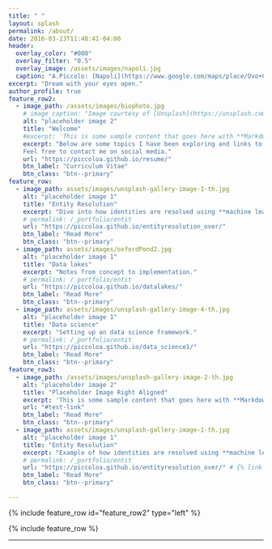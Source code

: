 ```yaml
---
title: " "
layout: splash
permalink: /about/
date: 2016-03-23T11:48:41-04:00
header:
  overlay_color: "#000"
  overlay_filter: "0.5"
  overlay_image: /assets/images/napoli.jpg
  caption: "A.Piccolo: [Napoli](https://www.google.com/maps/place/Ovo+Castle/@40.8283157,14.2476044,14.16z/data=!4m13!1m7!3m6!1s0x0:0x0!2zNDDCsDUxJzA2LjQiTiAxNMKwMTYnMDUuMyJF!3b1!8m2!3d40.8517746!4d14.2681244!3m4!1s0x133b09ac26357211:0x970c840bd5800ad!8m2!3d40.828314!4d14.2476046)"
excerpt: "Dream with your eyes open."
author_profile: true
feature_row2:
  - image_path: /assets/images/biophoto.jpg
    # image_caption: "Image courtesy of [Unsplash](https://unsplash.com/)"
    alt: "placeholder image 2"
    title: "Welcome"
    #excerpt: 'This is some sample content that goes here with **Markdown** formatting. Left aligned with `type="left"`'
    excerpt: "Below are some topics I have been exploring and links to areas you may find of interest. <br /> <br />
    Feel free to contact me on social media."
    url: "https://piccoloa.github.io/resume/"
    btn_label: "Curriculum Vitae"
    btn_class: "btn--primary"
feature_row:
  - image_path: assets/images/unsplash-gallery-image-1-th.jpg
    alt: "placeholder image 1"
    title: "Entity Resolution"
    excerpt: "Dive into how identities are resolved using **machine learning**."
    # permalink: /_portfolio/entit
    url: "https://piccoloa.github.io/entityresolution_over/"
    btn_label: "Read More"
    btn_class: "btn--primary"
  - image_path: assets/images/oxfordPond2.jpg
    alt: "placeholder image 1"
    title: "Data lakes"
    excerpt: "Notes from concept to implementation."
    # permalink: /_portfolio/entit
    url: "https://piccoloa.github.io/datalakes/"
    btn_label: "Read More"
    btn_class: "btn--primary"
  - image_path: assets/images/unsplash-gallery-image-4-th.jpg
    alt: "placeholder image 1"
    title: "Data science"
    excerpt: "Setting up an data science framework."
    # permalink: /_portfolio/entit
    url: "https://piccoloa.github.io/data_science1/"
    btn_label: "Read More"
    btn_class: "btn--primary"
feature_row3:
  - image_path: /assets/images/unsplash-gallery-image-2-th.jpg
    alt: "placeholder image 2"
    title: "Placeholder Image Right Aligned"
    excerpt: 'This is some sample content that goes here with **Markdown** formatting. Right aligned with `type="right"`'
    url: "#test-link"
    btn_label: "Read More"
    btn_class: "btn--primary"
  - image_path: assets/images/unsplash-gallery-image-1-th.jpg
    alt: "placeholder image 1"
    title: "Entity Resolution"
    excerpt: "Example of how identities are resolved using **machine learning**."
    # permalink: /_portfolio/entit
    url: "https://piccoloa.github.io/entityresolution_over/" # {% link _portfolio/entity-resolution.md %} #"/0.0.0.0:4000/entityresolution_over"
    btn_label: "Read More"
    btn_class: "btn--primary"

---
```

{% include feature_row id="feature_row2" type="left" %}

{% include feature_row %}


---
